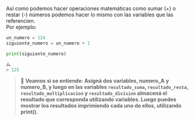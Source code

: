 Así como podemos hacer operaciones matemáticas como sumar (+) o restar (-) números podemos hacer lo mismo con las variables que las referencien.
<br>
Por ejemplo:

``` python
un_numero = 124
siguiente_numero = un_numero + 1

print(siguiente_numero)

ム
> 125
```

> :memo: **Veamos si se entiende: Asigná dos variables, numero_A y numero_B, y luego en las variables `resultado_suma`, `resultado_resta`, `resultado_multiplicacion` y `resultado_division` almacená el resultado que corresponda utilizando variables. Luego puedes mostrar los resultados imprimiendo cada uno de ellos, utilizando print().**